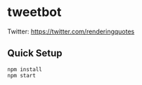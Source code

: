 # tweetbot
Twitter: https://twitter.com/renderingquotes

## Quick Setup
```
npm install
npm start
```
